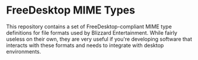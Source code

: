 # FreeDesktop MIME Types
This repository contains a set of FreeDesktop-compliant MIME type definitions for file formats used by Blizzard Entertainment. While fairly useless on their own, they are very useful if you're developing software that interacts with these formats and needs to integrate with desktop environments. 